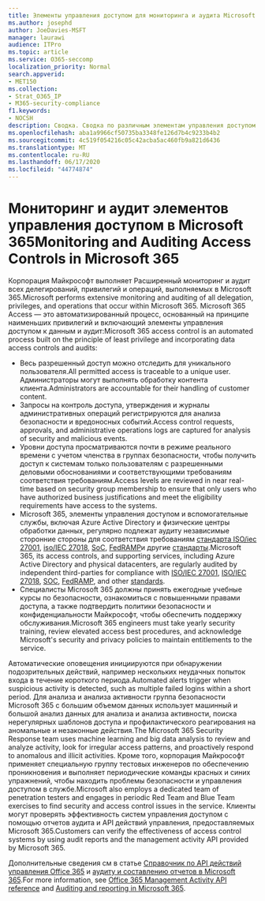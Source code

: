 ```yaml
---
title: Элементы управления доступом для мониторинга и аудита Microsoft 365
ms.author: josephd
author: JoeDavies-MSFT
manager: laurawi
audience: ITPro
ms.topic: article
ms.service: O365-seccomp
localization_priority: Normal
search.appverid:
- MET150
ms.collection:
- Strat_O365_IP
- M365-security-compliance
f1.keywords:
- NOCSH
description: Сводка. Сводка по различным элементам управления доступом к мониторингу и аудиту, которые доступны в Microsoft 365.
ms.openlocfilehash: aba1a9966cf50735ba3348fe126d7b4c9233b4b2
ms.sourcegitcommit: 4c519f054216c05c42acba5ac460fb9a821d6436
ms.translationtype: MT
ms.contentlocale: ru-RU
ms.lasthandoff: 06/17/2020
ms.locfileid: "44774874"
---
```

# <a name="monitoring-and-auditing-access-controls-in-microsoft-365"></a><span data-ttu-id="53961-103">Мониторинг и аудит элементов управления доступом в Microsoft 365</span><span class="sxs-lookup"><span data-stu-id="53961-103">Monitoring and Auditing Access Controls in Microsoft 365</span></span>

<span data-ttu-id="53961-104">Корпорация Майкрософт выполняет Расширенный мониторинг и аудит всех делегирований, привилегий и операций, выполняемых в Microsoft 365.</span><span class="sxs-lookup"><span data-stu-id="53961-104">Microsoft performs extensive monitoring and auditing of all delegation, privileges, and operations that occur within Microsoft 365.</span></span> <span data-ttu-id="53961-105">Microsoft 365 Access — это автоматизированный процесс, основанный на принципе наименьших привилегий и включающий элементы управления доступом к данным и аудит:</span><span class="sxs-lookup"><span data-stu-id="53961-105">Microsoft 365 access control is an automated process built on the principle of least privilege and incorporating data access controls and audits:</span></span>

- <span data-ttu-id="53961-106">Весь разрешенный доступ можно отследить для уникального пользователя.</span><span class="sxs-lookup"><span data-stu-id="53961-106">All permitted access is traceable to a unique user.</span></span> <span data-ttu-id="53961-107">Администраторы могут выполнять обработку контента клиента.</span><span class="sxs-lookup"><span data-stu-id="53961-107">Administrators are accountable for their handling of customer content.</span></span>
- <span data-ttu-id="53961-108">Запросы на контроль доступа, утверждения и журналы административных операций регистрируются для анализа безопасности и вредоносных событий.</span><span class="sxs-lookup"><span data-stu-id="53961-108">Access control requests, approvals, and administrative operations logs are captured for analysis of security and malicious events.</span></span>
- <span data-ttu-id="53961-109">Уровни доступа просматриваются почти в режиме реального времени с учетом членства в группах безопасности, чтобы получить доступ к системам только пользователям с разрешенными деловыми обоснованиями и соответствующими требованиям соответствия требованиям.</span><span class="sxs-lookup"><span data-stu-id="53961-109">Access levels are reviewed in near real-time based on security group membership to ensure that only users who have authorized business justifications and meet the eligibility requirements have access to the systems.</span></span>
- <span data-ttu-id="53961-110">Microsoft 365, элементы управления доступом и вспомогательные службы, включая Azure Active Directory и физические центры обработки данных, регулярно подлежат аудиту независимые сторонние стороны для соответствия требованиям [стандарта ISO/iec 27001](https://www.microsoft.com/TrustCenter/Compliance/iso-iec-27001), [iso/IEC 27018](https://www.microsoft.com/TrustCenter/Compliance/iso-iec-27018), [SoC](https://www.microsoft.com/TrustCenter/Compliance/SOC), [FedRAMP](https://www.microsoft.com/TrustCenter/Compliance/FedRAMP)и другие [стандарты](https://www.microsoft.com/TrustCenter/Compliance?service=Office#Icons).</span><span class="sxs-lookup"><span data-stu-id="53961-110">Microsoft 365, its access controls, and supporting services, including Azure Active Directory and physical datacenters, are regularly audited by independent third-parties for compliance with [ISO/IEC 27001](https://www.microsoft.com/TrustCenter/Compliance/iso-iec-27001), [ISO/IEC 27018](https://www.microsoft.com/TrustCenter/Compliance/iso-iec-27018), [SOC](https://www.microsoft.com/TrustCenter/Compliance/SOC), [FedRAMP](https://www.microsoft.com/TrustCenter/Compliance/FedRAMP), and other [standards](https://www.microsoft.com/TrustCenter/Compliance?service=Office#Icons).</span></span>
- <span data-ttu-id="53961-111">Специалисты Microsoft 365 должны принять ежегодные учебные курсы по безопасности, ознакомиться с повышенными правами доступа, а также подтвердить политики безопасности и конфиденциальности Майкрософт, чтобы обеспечить поддержку обслуживания.</span><span class="sxs-lookup"><span data-stu-id="53961-111">Microsoft 365 engineers must take yearly security training, review elevated access best procedures, and acknowledge Microsoft's security and privacy policies to maintain entitlements to the service.</span></span>

<span data-ttu-id="53961-112">Автоматические оповещения инициируются при обнаружении подозрительных действий, например нескольких неудачных попыток входа в течение короткого периода.</span><span class="sxs-lookup"><span data-stu-id="53961-112">Automated alerts trigger when suspicious activity is detected, such as multiple failed logins within a short period.</span></span> <span data-ttu-id="53961-113">Для анализа и анализа активности группа безопасности Microsoft 365 с большим объемом данных использует машинный и большой анализ данных для анализа и анализа активности, поиска нерегулярных шаблонов доступа и профилактического реагирования на аномальные и незаконные действия.</span><span class="sxs-lookup"><span data-stu-id="53961-113">The Microsoft 365 Security Response team uses machine learning and big data analysis to review and analyze activity, look for irregular access patterns, and proactively respond to anomalous and illicit activities.</span></span> <span data-ttu-id="53961-114">Кроме того, корпорация Майкрософт применяет специальную группу тестовых инженеров по обеспечению проникновения и выполняет периодические команды красных и синих упражнений, чтобы находить проблемы безопасности и управления доступом в службе.</span><span class="sxs-lookup"><span data-stu-id="53961-114">Microsoft also employs a dedicated team of penetration testers and engages in periodic Red Team and Blue Team exercises to find security and access control issues in the service.</span></span> <span data-ttu-id="53961-115">Клиенты могут проверять эффективность систем управления доступом с помощью отчетов аудита и API действий управления, предоставляемых Microsoft 365.</span><span class="sxs-lookup"><span data-stu-id="53961-115">Customers can verify the effectiveness of access control systems by using audit reports and the management activity API provided by Microsoft 365.</span></span>

<span data-ttu-id="53961-116">Дополнительные сведения см в статье [Справочник по API действий управления Office 365](https://docs.microsoft.com/office/office-365-management-api/office-365-management-activity-api-reference) и [аудиту и составлению отчетов в Microsoft 365](office-365-auditing-and-reporting-overview.md).</span><span class="sxs-lookup"><span data-stu-id="53961-116">For more information, see [Office 365 Management Activity API reference](https://docs.microsoft.com/office/office-365-management-api/office-365-management-activity-api-reference) and [Auditing and reporting in Microsoft 365](office-365-auditing-and-reporting-overview.md).</span></span>
